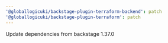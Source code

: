 ```yaml
---
'@globallogicuki/backstage-plugin-terraform-backend': patch
'@globallogicuki/backstage-plugin-terraform': patch
---
```


Update dependencies from backstage 1.37.0

